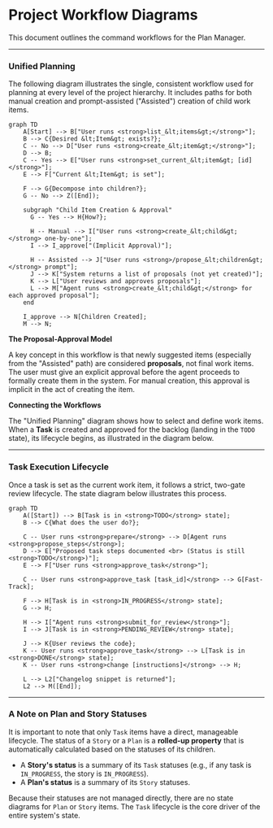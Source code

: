 # Project Workflow Diagrams

This document outlines the command workflows for the Plan Manager.

---

### Unified Planning

The following diagram illustrates the single, consistent workflow used for planning at every level of the project hierarchy. It includes paths for both manual creation and prompt-assisted ("Assisted") creation of child work items.

```mermaid
graph TD
    A[Start] --> B["User runs <strong>list_&lt;items&gt;</strong>"];
    B --> C{Desired &lt;Item&gt; exists?};
    C -- No --> D["User runs <strong>create_&lt;item&gt;</strong>"];
    D --> B;
    C -- Yes --> E["User runs <strong>set_current_&lt;item&gt; [id]</strong>"];
    E --> F["Current &lt;Item&gt; is set"];
    
    F --> G{Decompose into children?};
    G -- No --> Z([End]);
    
    subgraph "Child Item Creation & Approval"
      G -- Yes --> H{How?};
      
      H -- Manual --> I["User runs <strong>create_&lt;child&gt;</strong> one-by-one"];
      I --> I_approve["(Implicit Approval)"];

      H -- Assisted --> J["User runs <strong>/propose_&lt;children&gt;</strong> prompt"];
      J --> K["System returns a list of proposals (not yet created)"];
      K --> L["User reviews and approves proposals"];
      L --> M["Agent runs <strong>create_&lt;child&gt;</strong> for each approved proposal"];
    end

    I_approve --> N[Children Created];
    M --> N;
```

**The Proposal-Approval Model**

A key concept in this workflow is that newly suggested items (especially from the "Assisted" path) are considered **proposals**, not final work items. The user must give an explicit approval before the agent proceeds to formally create them in the system. For manual creation, this approval is implicit in the act of creating the item.

**Connecting the Workflows**

The "Unified Planning" diagram shows how to select and define work items. When a **Task** is created and approved for the backlog (landing in the `TODO` state), its lifecycle begins, as illustrated in the diagram below.

---

### Task Execution Lifecycle

Once a task is set as the current work item, it follows a strict, two-gate review lifecycle. The state diagram below illustrates this process.

```mermaid
graph TD
    A([Start]) --> B[Task is in <strong>TODO</strong> state];
    B --> C{What does the user do?};
    
    C -- User runs <strong>prepare</strong> --> D[Agent runs <strong>propose_steps</strong>];
    D --> E["Proposed task steps documented <br> (Status is still <strong>TODO</strong>)"];
    E --> F["User runs <strong>approve_task</strong>"];
    
    C -- User runs <strong>approve_task [task_id]</strong> --> G[Fast-Track];
    
    F --> H[Task is in <strong>IN_PROGRESS</strong> state];
    G --> H;
    
    H --> I["Agent runs <strong>submit_for_review</strong>"];
    I --> J[Task is in <strong>PENDING_REVIEW</strong> state];
    
    J --> K{User reviews the code};
    K -- User runs <strong>approve_task</strong> --> L[Task is in <strong>DONE</strong> state];
    K -- User runs <strong>change [instructions]</strong> --> H;
    
    L --> L2["Changelog snippet is returned"];
    L2 --> M([End]);

```

---

### A Note on Plan and Story Statuses

It is important to note that only `Task` items have a direct, manageable lifecycle. The status of a `Story` or a `Plan` is a **rolled-up property** that is automatically calculated based on the statuses of its children.

-   A **Story's status** is a summary of its `Task` statuses (e.g., if any task is `IN_PROGRESS`, the story is `IN_PROGRESS`).
-   A **Plan's status** is a summary of its `Story` statuses.

Because their statuses are not managed directly, there are no state diagrams for `Plan` or `Story` items. The `Task` lifecycle is the core driver of the entire system's state.

